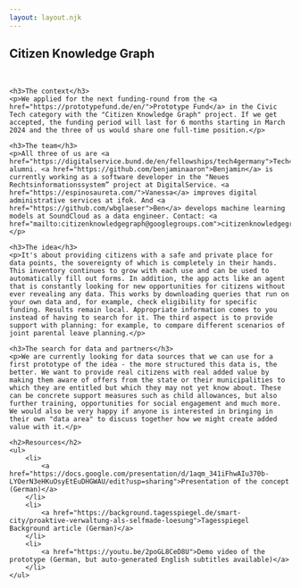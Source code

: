 ```yaml
---
layout: layout.njk
---
```

<div>
    <h2 class="title-header">Citizen Knowledge Graph</h2>
    <br/>

    <h3>The context</h3>
    <p>We applied for the next funding-round from the <a href="https://prototypefund.de/en/">Prototype Fund</a> in the Civic Tech category with the "Citizen Knowledge Graph" project. If we get accepted, the funding period will last for 6 months starting in March 2024 and the three of us would share one full-time position.</p>
    
    <h3>The team</h3>
    <p>All three of us are <a href="https://digitalservice.bund.de/en/fellowships/tech4germany">Tech4Germany</a> alumni. <a href="https://github.com/benjaminaaron">Benjamin</a> is currently working as a software developer in the "Neues Rechtsinformationssystem” project at DigitalService. <a href="https://espinosaureta.com/">Vanessa</a> improves digital administrative services at ifok. And <a href="https://github.com/wbglaeser">Ben</a> develops machine learning models at SoundCloud as a data engineer. Contact: <a href="mailto:citizenknowledgegraph@googlegroups.com">citizenknowledgegraph@googlegroups.com</a></p>
    
    <h3>The idea</h3>
    <p>It's about providing citizens with a safe and private place for data points, the sovereignty of which is completely in their hands. This inventory continues to grow with each use and can be used to automatically fill out forms. In addition, the app acts like an agent that is constantly looking for new opportunities for citizens without ever revealing any data. This works by downloading queries that run on your own data and, for example, check eligibility for specific funding. Results remain local. Appropriate information comes to you instead of having to search for it. The third aspect is to provide support with planning: for example, to compare different scenarios of joint parental leave planning.</p>
    
    <h3>The search for data and partners</h3>
    <p>We are currently looking for data sources that we can use for a first prototype of the idea - the more structured this data is, the better. We want to provide real citizens with real added value by making them aware of offers from the state or their municipalities to which they are entitled but which they may not yet know about. These can be concrete support measures such as child allowances, but also further training, opportunities for social engagement and much more. We would also be very happy if anyone is interested in bringing in their own "data area" to discuss together how we might create added value with it.</p>

    <h2>Resources</h2>
    <ul>
        <li>
            <a href="https://docs.google.com/presentation/d/1aqm_341iFhwAIu370b-LYOerN3eHKuOsyEtEuDHGWAU/edit?usp=sharing">Presentation of the concept (German)</a>
        </li>
        <li>
            <a href="https://background.tagesspiegel.de/smart-city/proaktive-verwaltung-als-selfmade-loesung">Tagesspiegel Background article (German)</a>
        </li>
        <li>
            <a href="https://youtu.be/2poGL8CeD8U">Demo video of the prototype (German, but auto-generated English subtitles available)</a>
        </li>
    </ul>
</div>
